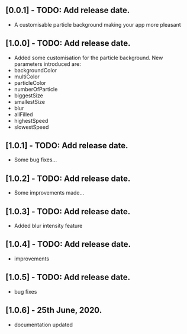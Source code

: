 ## [0.0.1] - TODO: Add release date.

* A customisable particle background making your app more pleasant


## [1.0.0] - TODO: Add release date.

* Added some customisation for the particle background. New parameters introduced are:
* backgroundColor  
* multiColor
* particleColor
* numberOfParticle
* biggestSize
* smallestSize
* blur  
* allFilled
* highestSpeed 
* slowestSpeed 

## [1.0.1] - TODO: Add release date.

* Some bug fixes...
 


## [1.0.2] - TODO: Add release date.

* Some improvements made...



## [1.0.3] - TODO: Add release date.

* Added blur intensity feature


## [1.0.4] - TODO: Add release date.

* improvements


## [1.0.5] - TODO: Add release date.

* bug fixes


## [1.0.6] - 25th June, 2020.

* documentation updated

